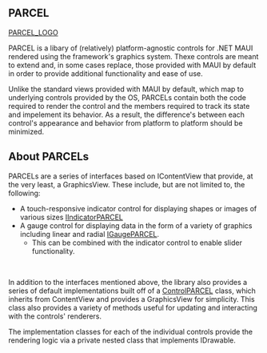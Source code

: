 ## PARCEL

[PARCEL_LOGO](PARCEL_LOGO.SVG)

PARCEL is a libary of (relatively) platform-agnostic controls for .NET MAUI rendered using the framework's graphics system. Thexe controls are meant to extend and, in some cases replace, those provided with MAUI by default in order to provide additional functionality and ease of use. 

Unlike the standard views provided with MAUI by default, which map to underlying controls provided by the OS, PARCELs contain both the code required to render the control and the members required to track its state and impelement its behavior. As a result, the difference's between each control's appearance and behavior from platform to platform should be minimized.

## About PARCELs

PARCELs are a series of interfaces based on IContentView that provide, at the very least, a GraphicsView. These include, but are not limited to, the following:
- A touch-responsive indicator control for displaying shapes or images of various sizes [IIndicatorPARCEL](https://github.com/josh-reeves/parcel/blob/main/SOURCE/PARCEL/Interfaces/IIndicatorPARCEL.cs)
- A gauge control for displaying data in the form of a variety of graphics including linear and radial [IGaugePARCEL](https://github.com/josh-reeves/parcel/blob/main/SOURCE/PARCEL/Interfaces/IGaugePARCEL.cs).
    - This can be combined with the indicator control to enable slider functionality. 

<br>

In addition to the interfaces mentioned above, the library also provides a series of default implementations built off of a [ControlPARCEL](https://github.com/josh-reeves/parcel/blob/main/SOURCE/PARCEL/Controls/ControlPARCEL.cs) class, which inherits from ContentView and provides a GraphicsView for simplicity. This class also provides a variety of methods useful for updating and interacting with the controls' renderers.

The implementation classes for each of the individual controls provide the rendering logic via a private nested class that implements IDrawable.

